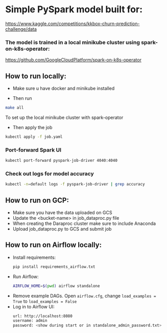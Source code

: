 # Simple PySpark model built for:
https://www.kaggle.com/competitions/kkbox-churn-prediction-challenge/data

### The model is trained in a local minikube cluster using spark-on-k8s-operator:
https://github.com/GoogleCloudPlatform/spark-on-k8s-operator

## How to run locally:
- Make sure u have docker and minikube installed

- Then run
```bash
make all
```
To set up the local minikube cluster with spark-operator

- Then apply the job
```bash
kubectl apply -f job.yaml
```

### Port-forward Spark UI
```bash
kubectl port-forward pyspark-job-driver 4040:4040
```

### Check out logs for model accuracy
```bash
kubectl -n=default logs -f pyspark-job-driver | grep accuracy
```

## How to run on GCP:
- Make sure you have the data uploaded on GCS
- Update the \<bucket-name\> in job_dataproc.py file
- When creating the Daraproc cluster make sure to include Anaconda
- Upload job_dataproc.py to GCS and submit job

## How to run on Airflow locally:
- Install requirements:
    ```bash
    pip install requirements_airflow.txt
    ```
- Run Airflow:
    ```bash
    AIRFLOW_HOME=$(pwd) airflow standalone
    ```
- Remove example DAGs. Open `airflow.cfg`, change `load_examples = True` to `load_examples = False`
- Log in to Airflow UI:
    ```bash
    url: http://localhost:8080
    username: admin
    password: <show during start or in standalone_admin_password.txt>
    ```